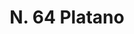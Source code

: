 ---
title: "N. 64 Platano"
permalink: "/edition/plant064/"
plant-name: "N. 64"
plant-number: "064"
plant-xml: "/assets/xml/plant064.xml"
plant-img1: "/assets/img/plant064_verso.jpg"
plant-img2: "/assets/img/plant064.jpg"
plant-title: "N. 64 Platano"
plant-taxon-link: "http://www.worldfloraonline.org/taxon/wfo-0000487086"
plant-taxon-content: ""
layout: single-xml
---